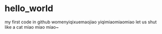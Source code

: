 # hello_world
 my first code in github
 womenyiqixuemaojiao
 yiqimiaomiaomiao
 let us shut like a cat
 miao miao miao~
